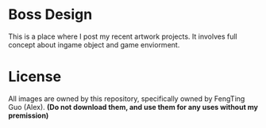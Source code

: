 # Boss Design
This is a place where I post my recent artwork projects. It involves full concept about ingame object and game enviorment.

# License 
All images are owned by this repository, specifically owned by FengTing Guo (Alex).
**(Do not download them, and use them for any uses without my premission)**


